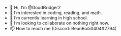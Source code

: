 - 👋 Hi, I’m @GoodBridger2
- 👀 I’m interested in coding, reading, and math.
- 🌱 I’m currently learning in high school.
- 💞️ I’m looking to collaborate on nothing right now.
- 📫 How to reach me (Discord: BeanBoi50404#2794)

<!---
GoodBridger2/GoodBridger2 is a ✨ special ✨ repository because its `README.md` (this file) appears on your GitHub profile.
You can click the Preview link to take a look at your changes.
--->
